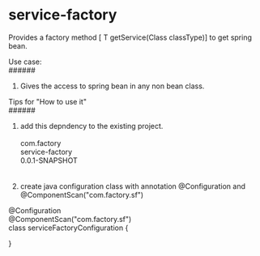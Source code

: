# service-factory
Provides a factory method [<T extends Object> T getService(Class<T> classType)] to get spring bean.<br />

Use case:<br />######
1. Gives the access to spring bean in any non bean class.<br />

Tips for "How to use it"<br />######
1. add this depndency to the existing project.<br />
<dependancy><br />
	<groupId>com.factory</groupId><br />
	<artifactId>service-factory</artifactId><br />
	<version>0.0.1-SNAPSHOT</version><br /><br />
</dependancy><br />
2. create java configuration class with annotation @Configuration and @ComponentScan("com.factory.sf")<br />

@Configuration<br />
@ComponentScan("com.factory.sf")<br />
class serviceFactoryConfiguration {<br />

}
